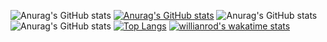![Anurag's GitHub stats](https://github-readme-stats.vercel.app/api?username=hnnngn&show_icons=true&theme=dark)
[![Anurag's GitHub stats](https://github-readme-stats.vercel.app/api?username=hnnngn)](https://github.com/anuraghazra/github-readme-stats)
![Anurag's GitHub stats](https://github-readme-stats.vercel.app/api?username=hnnngn&count_private=true)
![Anurag's GitHub stats](https://github-readme-stats.vercel.app/api?username=hnnngn&show_icons=true)
[![Top Langs](https://github-readme-stats.vercel.app/api/top-langs/?username=hnnngn&layout=compact)](https://github.com/anuraghazra/github-readme-stats)
[![willianrod's wakatime stats](https://github-readme-stats.vercel.app/api/wakatime?username=hnnngn)](https://github.com/anuraghazra/github-readme-stats)

<!--
**hnnngn/hnnngn** is a ✨ _special_ ✨ repository because its `README.md` (this file) appears on your GitHub profile.

Here are some ideas to get you started:

- 🔭 I’m currently working on ...
- 🌱 I’m currently learning ...
- 👯 I’m looking to collaborate on ...
- 🤔 I’m looking for help with ...
- 💬 Ask me about ...
- 📫 How to reach me: ...
- 😄 Pronouns: ...
- ⚡ Fun fact: ...
-->
